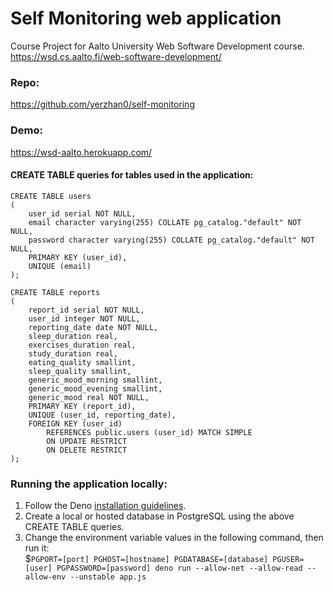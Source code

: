 # Self Monitoring web application
Course Project for Aalto University Web Software Development course. https://wsd.cs.aalto.fi/web-software-development/

### Repo:
https://github.com/yerzhan0/self-monitoring

### Demo:
https://wsd-aalto.herokuapp.com/

#### CREATE TABLE queries for tables used in the application:
```
CREATE TABLE users
(
    user_id serial NOT NULL,
    email character varying(255) COLLATE pg_catalog."default" NOT NULL,
    password character varying(255) COLLATE pg_catalog."default" NOT NULL,
    PRIMARY KEY (user_id),
    UNIQUE (email)
);

CREATE TABLE reports
(
    report_id serial NOT NULL,
    user_id integer NOT NULL,
    reporting_date date NOT NULL,
    sleep_duration real,
    exercises_duration real,
    study_duration real,
    eating_quality smallint,
    sleep_quality smallint,
    generic_mood_morning smallint,
    generic_mood_evening smallint,
    generic_mood real NOT NULL,
    PRIMARY KEY (report_id),
  	UNIQUE (user_id, reporting_date),
    FOREIGN KEY (user_id)
        REFERENCES public.users (user_id) MATCH SIMPLE
        ON UPDATE RESTRICT
        ON DELETE RESTRICT
);
```


### Running the application locally:
1. Follow the Deno [installation guidelines](https://deno.land/manual/getting_started/installation).
2. Create a local or hosted database in PostgreSQL using the above CREATE TABLE queries.
3. Change the environment variable values in the following command, then run it:\
$`PGPORT=[port] PGHOST=[hostname] PGDATABASE=[database] PGUSER=[user] PGPASSWORD=[password] deno run --allow-net --allow-read --allow-env --unstable app.js`
